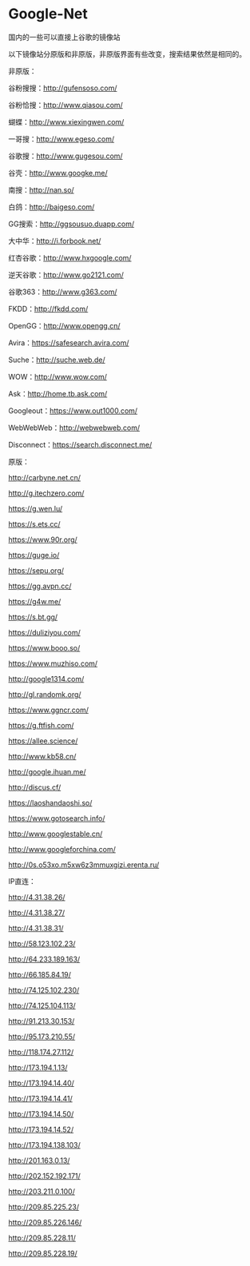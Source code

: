 # Google-Net

国内的一些可以直接上谷歌的镜像站


以下镜像站分原版和非原版，非原版界面有些改变，搜索结果依然是相同的。

非原版：

谷粉搜搜：http://gufensoso.com/

谷粉恰搜：http://www.qiasou.com/

蝴蝶：http://www.xiexingwen.com/

一哥搜：http://www.egeso.com/

谷歌搜：http://www.gugesou.com/

谷壳：http://www.googke.me/

南搜：http://nan.so/

白鸽：http://baigeso.com/

GG搜索：http://ggsousuo.duapp.com/

大中华：http://i.forbook.net/

红杏谷歌：http://www.hxgoogle.com/

逆天谷歌：http://www.go2121.com/

谷歌363：http://www.g363.com/

FKDD：http://fkdd.com/

OpenGG：http://www.opengg.cn/

Avira：https://safesearch.avira.com/

Suche：http://suche.web.de/

WOW：http://www.wow.com/

Ask：http://home.tb.ask.com/

Googleout：https://www.out1000.com/

WebWebWeb：http://webwebweb.com/

Disconnect：https://search.disconnect.me/

原版：

http://carbyne.net.cn/

http://g.itechzero.com/

https://g.wen.lu/

https://s.ets.cc/

https://www.90r.org/

https://guge.io/

https://sepu.org/

https://gg.avpn.cc/

https://g4w.me/

https://s.bt.gg/

https://duliziyou.com/

https://www.booo.so/

https://www.muzhiso.com/

http://google1314.com/

http://gl.randomk.org/

https://www.ggncr.com/

https://g.ftfish.com/

https://allee.science/

http://www.kb58.cn/

http://google.ihuan.me/

http://discus.cf/

https://laoshandaoshi.so/

https://www.gotosearch.info/

http://www.googlestable.cn/

http://www.googleforchina.com/

http://0s.o53xo.m5xw6z3mmuxgizi.erenta.ru/

IP直连：

http://4.31.38.26/

http://4.31.38.27/

http://4.31.38.31/

http://58.123.102.23/

http://64.233.189.163/

http://66.185.84.19/

http://74.125.102.230/

http://74.125.104.113/

http://91.213.30.153/

http://95.173.210.55/

http://118.174.27.112/

http://173.194.1.13/

http://173.194.14.40/

http://173.194.14.41/

http://173.194.14.50/

http://173.194.14.52/

http://173.194.138.103/

http://201.163.0.13/

http://202.152.192.171/

http://203.211.0.100/

http://209.85.225.23/

http://209.85.226.146/

http://209.85.228.11/

http://209.85.228.19/
